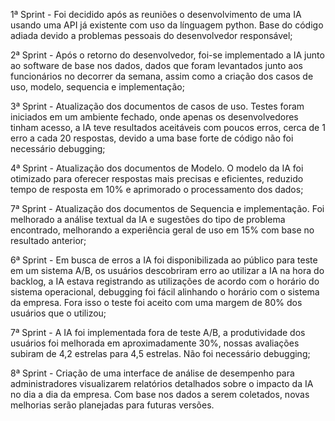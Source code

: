 1ª Sprint - Foi decidido após as reuniões o desenvolvimento de uma IA usando uma API já existente com uso da línguagem python. Base do código adiada devido a problemas pessoais do desenvolvedor responsável;

2ª Sprint - Após o retorno do desenvolvedor, foi-se implementado a IA junto ao software de base nos dados, dados que foram levantados junto aos funcionários no decorrer da semana, assim como a criação dos casos de uso, modelo, sequencia e implementação;

3ª Sprint - Atualização dos documentos de casos de uso. Testes foram iniciados em um ambiente fechado, onde apenas os desenvolvedores tinham acesso, a IA teve resultados aceitáveis com poucos erros, cerca de 1 erro a cada 20 respostas, devido a uma base forte de código não foi necessário debugging;

4ª Sprint - Atualização dos documentos de Modelo. O modelo da IA foi otimizado para oferecer respostas mais precisas e eficientes, reduzido tempo de resposta em 10% e aprimorado o processamento dos dados;

7ª Sprint - Atualização dos documentos de Sequencia e implementação. Foi melhorado a análise textual da IA e sugestões do tipo de problema encontrado, melhorando a experiência geral de uso em 15% com base no resultado anterior;

6ª Sprint - Em busca de erros a IA foi disponibilizada ao público para teste em um sistema A/B, os usuários descobriram erro ao utilizar a IA na hora do backlog, a IA estava registrando as utilizações de acordo com o horário do sistema operacional, debugging foi fácil alinhando o horário com o sistema da empresa. Fora isso o teste foi aceito com uma margem de 80% dos usuários que o utilizou;

7ª Sprint - A IA foi implementada fora de teste A/B, a produtividade dos usuários foi melhorada em aproximadamente 30%, nossas avaliações subiram de 4,2 estrelas para 4,5 estrelas. Não foi necessário debugging;

8ª Sprint - Criação de uma interface de análise de desempenho para administradores visualizarem relatórios detalhados sobre o impacto da IA no dia a dia da empresa. Com base nos dados a serem coletados, novas melhorias serão planejadas para futuras versões.
